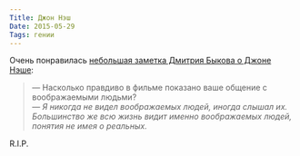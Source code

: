```yaml
---
Title: Джон Нэш
Date: 2015-05-29
Tags: гении
---
```


Очень понравилась [небольшая заметка Дмитрия Быкова о Джоне Нэше](http://www.novayagazeta.ru/society/68556.html):

> — Насколько правдиво в фильме показано ваше общение с воображаемыми людьми?<br/>
> — *Я никогда не видел воображаемых людей, иногда слышал их. Большинство же всю жизнь видит именно воображаемых людей, понятия не имея о реальных.*

R.I.P.